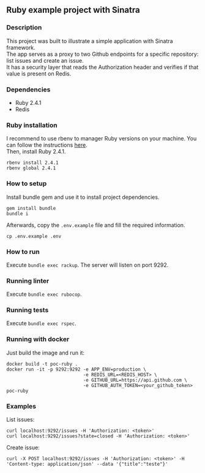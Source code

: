 ## Ruby example project with Sinatra

### Description

This project was built to illustrate a simple application with Sinatra framework.  
The app serves as a proxy to two Github endpoints for a specific repository: list issues and create an issue.  
It has a security layer that reads the Authorization header and verifies if that value is present on Redis.

### Dependencies

- Ruby 2.4.1
- Redis

### Ruby installation

I recommend to use rbenv to manager Ruby versions on your machine. You can follow the instructions [here](https://github.com/rbenv/rbenv#installation).  
Then, install Ruby 2.4.1.
```
rbenv install 2.4.1
rbenv global 2.4.1
```

### How to setup

Install bundle gem and use it to install project dependencies.
```
gem install bundle
bundle i
```

Afterwards, copy the `.env.example` file and fill the required information.
```
cp .env.example .env
```

### How to run

Execute `bundle exec rackup`. The server will listen on port 9292.

### Running linter

Execute `bundle exec rubocop`.

### Running tests

Execute `bundle exec rspec`.

### Running with docker

Just build the image and run it:
```
docker build -t poc-ruby .
docker run -it -p 9292:9292 -e APP_ENV=production \
                            -e REDIS_URL=<REDIS_HOST> \
                            -e GITHUB_URL=https://api.github.com \
                            -e GITHUB_AUTH_TOKEN=<your_github_token> poc-ruby
```

### Examples

List issues:
```
curl localhost:9292/issues -H 'Authorization: <token>'
curl localhost:9292/issues?state=closed -H 'Authorization: <token>'
```

Create issue:
```
curl -X POST localhost:9292/issues -H 'Authorization: <token>' -H 'Content-type: application/json' --data '{"title":"teste"}'
```
